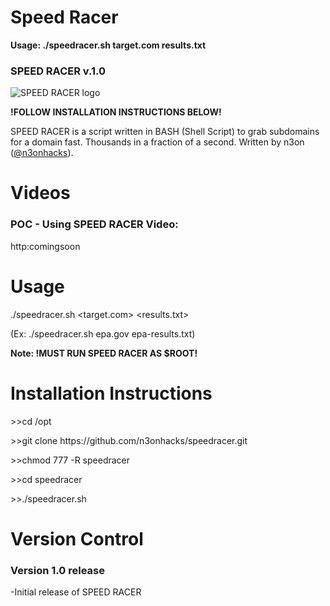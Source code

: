 # Speed Racer

<b>Usage: ./speedracer.sh target.com results.txt</b>

<h3>SPEED RACER v.1.0</h3>
<img src="https://raw.githubusercontent.com/n3onhacks/speedracer/main/speedracer.jpg" alt="SPEED RACER logo">

**!FOLLOW INSTALLATION INSTRUCTIONS BELOW!**<p>
SPEED RACER is a script written in BASH (Shell Script) to grab subdomains for a domain fast. Thousands in a fraction of a second. Written by n3on (<a href="https://www.twitter.com/@n3onhacks">@n3onhacks</a>).

<h1>Videos</h1>

<h3>POC - Using SPEED RACER Video:</h3><p>
 http:comingsoon<p>
 
<h1>Usage</h1>
  
./speedracer.sh <target.com> <results.txt> <p>
(Ex: ./speedracer.sh epa.gov epa-results.txt)
 
<b>Note: **!MUST RUN SPEED RACER AS $ROOT!**</b><p>

 <h1>Installation Instructions</h1>
>>cd /opt<p><p>
>>git clone https://github.com/n3onhacks/speedracer.git<p>
>>chmod 777 -R speedracer<p>
>>cd speedracer<p>
>>./speedracer.sh <target.com> <results.txt><p>

<h1>Version Control</h1>
  
 <h3>Version 1.0 release</h3>
-Initial release of SPEED RACER<p>
 

